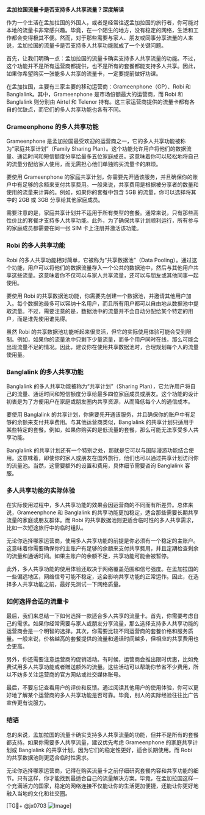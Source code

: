 **孟加拉国流量卡是否支持多人共享流量？深度解读**

作为一个生活在孟加拉国的外国人，或者是经常往返孟加拉国的旅行者，你可能对本地的流量卡非常感兴趣。毕竟，在一个陌生的地方，没有稳定的网络，生活和工作都会变得极其不便。然而，对于那些需要与家人、朋友或同事分享流量的人来说，孟加拉国的流量卡是否支持多人共享功能就成了一个关键问题。

首先，让我们明确一点：孟加拉国的流量卡确实支持多人共享流量的功能。不过，这个功能并不是所有运营商都提供，也不是所有的套餐都能支持多人共享。因此，如果你希望购买一张能多人共享的流量卡，一定要提前做好功课。

在孟加拉国，主要有三家主要的移动运营商：Grameenphone（GP）、Robi 和 Banglalink。其中，Grameenphone 是市场份额最大的运营商，而 Robi 和 Banglalink 则分别由 Airtel 和 Telenor 持有。这三家运营商提供的流量卡都有各自的优缺点，而它们的多人共享功能也各有不同。

### **Grameenphone 的多人共享功能**

Grameenphone 是孟加拉国最受欢迎的运营商之一，它的多人共享功能被称为“家庭共享计划”（Family Sharing Plan）。这个功能允许用户将他们的数据流量、通话时间和短信额度分享给最多五位家庭成员。这意味着你可以轻松地将自己的流量分配给家人使用，而无需担心他们单独购买流量卡的麻烦。

要使用 Grameenphone 的家庭共享计划，你需要先开通该服务，并且确保你的账户中有足够的余额来支付共享费用。一般来说，共享费用是根据被分享者的数量和使用的流量来计算的。例如，如果你的套餐中包含 5GB 的流量，你可以选择将其中的 2GB 或 3GB 分享给其他家庭成员。

需要注意的是，家庭共享计划并不适用于所有类型的套餐。通常来说，只有那些高性价比的套餐才支持多人共享功能。此外，为了确保共享计划顺利运行，所有参与的家庭成员都需要在同一张 SIM 卡上注册并激活该功能。

### **Robi 的多人共享功能**

Robi 的多人共享功能相对简单，它被称为“共享数据池”（Data Pooling）。通过这个功能，用户可以将他们的数据流量存入一个公共的数据池中，然后与其他用户共享这些流量。这意味着你不仅可以与家人共享流量，还可以与朋友或其他同事一起使用。

要使用 Robi 的共享数据池功能，你需要先创建一个数据池，并邀请其他用户加入。每个数据池最多可以容纳十名用户，而且所有用户都可以自由地从数据池中提取流量。不过，需要注意的是，数据池中的流量并不会自动分配给某个特定的用户，而是谁先使用谁先得。

虽然 Robi 的共享数据池功能听起来很灵活，但它的实际使用体验可能会受到限制。例如，如果你的流量池中只剩下少量流量，而多个用户同时在线，那么可能会出现流量不足的情况。因此，建议你在使用共享数据池时，合理规划每个人的流量使用量。

### **Banglalink 的多人共享功能**

Banglalink 的多人共享功能被称为“共享计划”（Sharing Plan），它允许用户将自己的流量、通话时间和短信额度分享给最多四位家庭成员或朋友。这个功能的设计初衷是为了方便用户在家庭或朋友圈内共享资源，从而降低每个人的通信成本。

要使用 Banglalink 的共享计划，你需要先开通该服务，并且确保你的账户中有足够的余额来支付共享费用。与其他运营商类似，Banglalink 的共享计划只适用于某些特定的套餐。例如，如果你购买的是低流量的套餐，那么可能无法享受多人共享功能。

Banglalink 的共享计划还有一个特别之处，那就是它可以与国际漫游功能结合使用。这意味着，即使你的家人或朋友在国外旅行，他们也可以通过共享计划访问你的流量池。当然，这需要额外的设置和费用，具体细节需要咨询 Banglalink 客服。

### **多人共享功能的实际体验**

在实际使用过程中，多人共享功能的效果会因运营商的不同而有所差异。总体来说，Grameenphone 和 Banglalink 的共享功能更加稳定，适合那些需要长期共享流量的家庭或朋友群体。而 Robi 的共享数据池则更适合临时性的多人共享需求，比如一次短途旅行中的临时组队。

无论你选择哪家运营商，使用多人共享功能的前提是你必须有一个稳定的主账户。这意味着你需要确保你的主账户有足够的余额来支付共享费用，并且定期检查剩余的流量和通话时间。如果主账户的余额不足，共享功能可能会被暂停。

此外，多人共享功能的使用体验还取决于网络覆盖范围和信号强度。在孟加拉国的一些偏远地区，网络信号可能不稳定，这会影响共享功能的正常运作。因此，在选择多人共享功能之前，最好先测试一下网络质量。

### **如何选择合适的流量卡**

最后，我们来总结一下如何选择一款适合多人共享的流量卡。首先，你需要考虑自己的需求。如果你经常需要与家人或朋友分享流量，那么选择支持多人共享功能的运营商会是一个明智的选择。其次，你需要比较不同运营商的套餐价格和服务质量。一般来说，价格越高的套餐提供的流量和通话时间越多，但相应的共享费用也会更高。

另外，你还需要注意运营商的促销活动。有时候，运营商会推出限时优惠，比如免费试用多人共享功能或者赠送额外的流量。这些活动可以帮助你节省不少费用，所以不妨多关注运营商的官方网站或社交媒体账号。

最后，不要忘记查看用户的评价和反馈。通过阅读其他用户的使用体验，你可以更好地了解某个运营商的多人共享功能是否可靠。毕竟，别人的实际经验往往比广告宣传更有说服力。

### **结语**

总的来说，孟加拉国的流量卡确实支持多人共享流量的功能，但并不是所有的套餐都支持。如果你需要多人共享流量，建议优先考虑 Grameenphone 的家庭共享计划或 Banglalink 的共享计划，因为它们的稳定性更好，适合长期使用。而 Robi 的共享数据池则更适合临时性需求。

无论你选择哪家运营商，记得在购买流量卡之前仔细研究套餐内容和共享功能的细节。只有这样，你才能找到最适合自己的流量解决方案。毕竟，在孟加拉国这样一个充满活力的国家，稳定的网络连接不仅能让你的生活更加便捷，还能让你更好地融入当地的文化和社交圈。

[TG💪+ @jx0703 ![Image](https://github.com/user-attachments/assets/dbca1d08-cadb-493c-b0ec-ad6f7a83f270)]